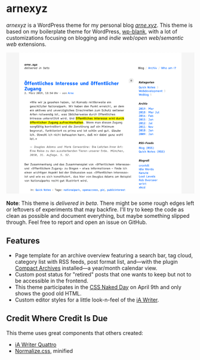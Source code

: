 # arnexyz

*arnexyz* is a WordPress theme for my personal blog *[arne.xyz](https://arne.xyz/)*.
This theme is based on my boilerplate theme for WordPress, [wp-blank](https://github.com/akamola/wp-blank), with a lot of customizations focusing on blogging and *indie web*/*open web*/*semantic web* extensions.

![Screenshot]( https://github.com/akamola/arnexyz/blob/main/screenshot.png?raw=true )

**Note**: This theme is *delivered in beta*. There might be some rough edges left or leftovers of experiments that may backfire. I'll try to keep the code as clean as possible and document everything, but maybe something slipped through.
Feel free to report and open an issue on GitHub.

## Features

- Page template for an archive overview featuring a search bar, tag cloud, category list with RSS feeds, post format list, and—with the plugin [Compact Archives](https://wordpress.org/plugins/compact-archives/) installed—a year/month calendar view.
- Custom post status for "retired" posts that one wants to keep but not to be accessible in the frontend.
- This theme participates in the [CSS Naked Day](https://css-naked-day.github.io) on April 9th and only shows the good old HTML.
- Custom editor styles for a little look-n-feel of the [iA Writer](https://ia.net/writer).

## Credit Where Credit Is Due

This theme uses great components that others created:

- [iA Writer Quattro](https://github.com/iaolo/iA-Fonts)
- [Normalize.css](http://necolas.github.io/normalize.css/), minified
